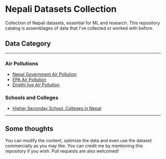 # Nepali Datasets Collection

Collection of Nepali datasets, essential for ML and research. This repository catalog is assemblages of data that I've collected or worked with before.
 
 ## Data Category
 
---
### Air Pollutions
 <ul>
  <li><a href="https://github.com/hbvj99/EPANepalData">Nepal Government Air Pollution</a></li>
  <li><a href="https://github.com/hbvj99/NPGovAirPollution">EPA Air Pollution</a></li>
 <li><a href=https://github.com/hbvj99/DristhiAirPollution>Dristhi live Air Pollution</a></li>
 </ul>

### Schools and Colleges
 <ul>
   <li><a href="https://github.com/hbvj99/scrape_yellowpage/tree/master/data/csv">Higher Seconday School, Colleges in Nepal</a></li>
 </ul>
 
 ---
 
 ## Some thoughts
You can modify the content, optimize the data and even use the dataset commercially as you may like. You can credit me by mentioning this repository if you wish. Pull requests are also welcomed!

